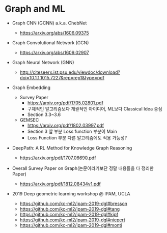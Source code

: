 # Graph and ML

* Graph CNN (GCNN) a.k.a. ChebNet
  * https://arxiv.org/abs/1606.09375

* Graph Convolutional Network (GCN)
  * https://arxiv.org/abs/1609.02907

* Graph Neural Network (GNN)
  * http://citeseerx.ist.psu.edu/viewdoc/download?doi=10.1.1.1015.7227&rep=rep1&type=pdf

* Graph Embedding
  * Survey Paper
      * https://arxiv.org/pdf/1705.02801.pdf
      * 구체적인 알고리즘보다 개괄적인 아이디어, ML보다 Classical Idea 중심
      * Section 3.3~3.6
  * GEMSEC
      * https://arxiv.org/pdf/1802.03997.pdf
      * Section 3 앞 부분 Loss function 부분이 Main
      * Loss Function 부분 다른 알고리즘에도 적용 가능성?

* DeepPath: A RL Method for Knowledge Graph Reasoning
   * https://arxiv.org/pdf/1707.06690.pdf
   
* Overall Survey Paper on Graph(논문이라기보단 정말 내용들을 다 정리한 Paper)
   * https://arxiv.org/pdf/1812.08434v1.pdf
   
* 2019 Deep geometric learning workshop @ IPAM, UCLA
  * https://github.com/kc-ml2/ipam-2019-dgl#bresson
  * https://github.com/kc-ml2/ipam-2019-dgl#tang
  * https://github.com/kc-ml2/ipam-2019-dgl#kipf
  * https://github.com/kc-ml2/ipam-2019-dgl#niepert
  * https://github.com/kc-ml2/ipam-2019-dgl#monti
